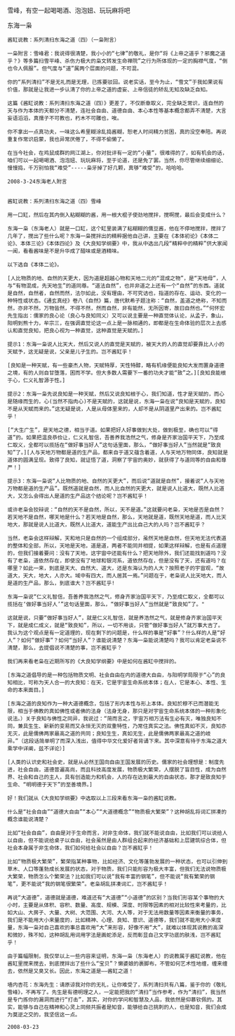 雪峰，有空一起喝喝酒、泡泡妞、玩玩麻将吧

东海一枭


    酱缸说教：系列清扫东海之道（四）（一枭附言）

    一枭附言：雪峰君：我说得很清楚，我小小的“七律”的敬礼，是你“将《上帝之道乎？邪魔之道乎？》等多篇扫雪平峰、杀伤力极大的枭文转发生命禅院”之行为所体现的一定的胸襟气度，“倒也令人佩服”。但气度与“道”属两个层面的问题，不可混。

    你的“系列清扫”不是无礼而是无理，已拣要驳回。说老实话，至今为止，“雪文”于我如果说有价值，那就是让我进一步认清了你的上帝之道的虚妄、上帝信徒的矫乱无知及缺乏自知。

    这篇《酱缸说教：系列清扫东海之道（四）》更差了，不仅断章取义，完全缺乏常识，连自然的天与作为本体的天都分不清楚，连社会自由、道德自由、本心本性等基本概念都弄不清楚，大言妄语滔滔，真孺子不可教也，朽木不可雕也，唉。

    你不拿出一点真功夫，一味这么希里糊涂乱捣酱糊，恕老人时间精力贫困，真的没空奉陪。再说重复作常识启蒙，我也异常厌倦了，不得不偷懒了。

    在当今社会，在鸡鼠成群的网江湖上，你对批评有一定的“小量”，很难得的了，如有机会的话，咱们可以一起喝喝酒、泡泡妞、玩玩麻将，至于论道，还是免了罢。当然，你尽管继续细细论、慢慢捣，千万别怕我“难受”-----枭牙掉了好几颗，真够“难受”的，哈哈哈。

    2008-3-24东海老人附言


    酱缸说教：系列清扫东海之道（四）雪峰

    用一口缸，然后在其内倒入粘糊糊的酱，用一根大棍子使劲地搅拌，搅啊搅，最后会变成什么？

    东海一枭（东海老人）就是一口缸，这个缸里装满了粘糊糊的儒豆酱，他在不停地搅拌，搅拌了几年了，搅出了些什么呢？东海一枭搅拌出的精粹据他自己讲，主要在《本体初论》《本体二论》、本体三论》《本体四论》及《大良知学纲要》中，我从中选出几段“精粹中的精粹”供大家闻一闻，看看酱味是不是升华成了醋味或是酒精味。

    以下选自《本体二论》。

    [人比物质的地、自然的天更大，因为道是超越心物和天地二元的“混成之物”，是“天地母”，人与“有物混成，先天地生”的道同尊。“道法自然”，也并非道之上还有一个“自然”的东西。道就是自然，自然者，自然而然，法尔如此，没有理由，不可究诘也，指道的存在、运动、变化的一种特性或状态。《通玄真经》卷八《自然》篇，唐代默希子题注称：“自然，盖道之绝称，不知而然，亦非不然，万物皆然，不得不然，然而自然，非有能然，无所因寄，故曰自然也。”“何怀宏先生指出：儒家的良心论（良心与良知同义）又可以说主要是一种直觉体认论，从孟子，象山，阳明到熊十力，牟宗三，在强调直觉论这一点上是一脉相通的，即都是在生命体验的层次上去感认和直觉良知，把良心视为一种直觉，这种直觉是天赋的。]

    提示1：东海一枭说人比天大，然后又说人的直觉是天赋的，被天大的人的直觉却要靠比人小的天赋予，这无疑是说，父亲是儿子生的。岂不酱缸乎！

    [良知是一种天赋，有一些豪杰人物，天赋特厚，天性特醇，略有机缘便能良知大发而置身道德之境，有的人则自甘堕落，困而不学。但大多数人需要下一番的功夫才能“致”之。][良知良能根于心，仁义礼智源于性。]

    提示2：东海一枭先说良知是一种天赋，然后又说良知根于心，我们知道，性才是天赋的，而心是随缘而生的，心(当然不指肉心)不是天赋的，这就是说，东海一枭在说“良知是天赋的，良知不是从天赋而来的。”这无疑是说，人是从母体里来的，人却不是从阴道里产出来的。岂不酱缸乎！

    [“大生广生”，是天地之德，相当于道。如果把好人好事做到大处，做到极至，确也可以“得道”的。如果把温良恭俭让，仁义礼智信，吾善养我浩然之气，修身是齐家治国平天下，乃至成仁取义，全都可以揽括在“做好事当好人”这句话里面，那么，“做好事当好人”当然就是“致良知”了。][人与天地万物都是道的生产品，都来自于道又蕴含着道，人与天地万物同体，良知就是道体的圆满呈现。致得了良知，就证悟了道，洞察了宇宙的奥妙，就获得了与道同等的自由和尊严！]

    提示3：东海一枭说“人比物质的地、自然的天更大”，而后说“道就是自然”，接着说“人与天地万物都是道的生产品”。既然道就是自然，而人比自然的天更大，就是说人比道大，既然人比道大，又怎么会得出人是道的生产品这个结论呢？岂不酱缸乎！

    或许老枭会狡辩说：“自然的天不是自然，所以，天不是道。”这就要问老枭，天地是否是自然？若天地不是自然，哪天地是什么？若天地是自然，那么，天地就是道，既然天地是道，而人比天地大，那就是说人比道大，既然人比道大，道能生产出比自己大的人吗？岂不酱缸乎？

    当然，老枭会这样辩解，天和地只是自然的一个组成部分，虽然天地是自然，但天地无法代表道的整体和全部，所以，天地是天地，道是道，两者不能同并相提，如果这样辩解，也是有点道理的，但我们接着要问：没有了天地，这宇宙中还能有什么？把天地除外，我们还能找到道吗？没有了老枭，道依然存在，即使没有了地球和银河系，道依然存在，但是没有了天，还有道吗？在哪里？如此一来，到底是天大、自然大、道大，还是东海认为的人大？按照老子的宇宙观，“故道大，天大，地大，人亦大。域中有四大，而人居其一焉。”问题在于，老枭说人比天地大，而人是道的生产品，那么，到底谁大？岂不酱缸乎!

    东海一枭说“仁义礼智信，吾善养我浩然之气，修身齐家治国平天下，乃至成仁取义，全都可以揽括在‘做好事当好人’”这句话里面，那么，“做好事当好人”当然就是“致良知”了。"

    这就是说，只要“做好事当好人”，就是仁义礼智信，就是养浩然之气，就是修身齐家治国平天下，就是成仁成义，就是“致良知”，所以，一切不用谈，只管“做好事当好人”就万事大吉了。我认为这个观点是有一定道理的，现在剩下的问题是，什么样的事是“好事”？什么样的人是“好人”？如何“做好事”？如何“当好人”？谁能说清楚？东海一枭能说清楚吗？我可以肯定老枭说不清楚，那么，去提倡说不清楚的事，岂不酱缸乎？

    我们再来看老枭在近期所写的《大良知学纲要》中是如何在酱缸中搅拌的。

    [东海之道倡导的是一种包括物质文明、社会自由在内的道德大自由，与阳明学局限于“心”的良知相比，可称为天人合一的大良知：在天，它是宇宙生命系统本体；在人，它是本心、本性、生命的本来面目。]

    [东海之道的良知作为一种大道德概念，包括了形内本性与形上本体。良知於穆不已而潜能无限，相当于佛教的真如佛性或者佛的法身（法身无身，那只是对宇宙生命系统本体的一种形象化说法。）关于良知与佛性之同异，我说过：“简而言之，宇宙万相万法有生必有灭，唯独良知不同，兼具生生、新新的变易而又永恒无灭的双重特性，乃常住真实之法。佛性真如不灭，良知亦无灭，此是儒佛两家最高之道的共同；良知生生，真如无生，此是儒佛两家最高之道的岐异。”（这段话简单明了而深入浅出，值得中华文化爱好者背诵下来。其中深意有待于东海之道大乘学中详阐，兹不详论）]

    [人类的认识史和社会史，就是从必然王国向自由王国发展的历史。儒家的社会理想是：制度先进，社会自由，道德普遍高尚，而且科技高度发展，物质极大繁荣，人摆脱了盲目性，成为自然界、社会和自己的主人，具有创造能力和机会，人的存在达到最大的自由状态，那才是致良知于生命、“明明德于天下”的至善境界。]

    好！我们就从《大良知学纲要》中选取以上三段来看东海一枭的酱缸说教。

    什么是“社会自由”“道德大自由”“本心”“大道德概念”“物质极大繁荣”？这种胡乱将词汇拼凑的概念谁能说清楚？

    比如“社会自由”，自由是对于生命而言，对非生命体，我们就不能说自由，比如我们可以说给人以自由，但不能说给桌子以自由，社会虽然是由人群组合起来的经济基础和上层建筑综合体，但社会本身属于非生命体，我们如何给社会以自由？岂不酱缸乎！

    比如“物质极大繁荣”，繁荣指某种事物，比如经济、文化等蓬勃发展的一种状态，也可以引伸到草木、人口等蓬勃成长发展的状态，对于物质，我们只能形容为极大丰富，但我们无法说物质极大繁荣，物质怎么个繁荣法？比如我们可以说“我有丰富的钢笔”，但不能说“我有繁荣的钢笔”，更不能说“我的钢笔很繁荣”。老枭胡乱拼凑词汇，岂不酱缸乎！

    再说“大道德”，道德就是道德，难道还有“大道德”“小道德”的区别？当我们形容某个事物的大小时，主要是从体积、容积、数量、高度、规模、深度、时限等因素的相对比较性来考量的，比如大山、大房子、大量、大树、大范围、大河、大人等，对于无法用数量等因素来衡量的事务，我们是不能用大小来量度的，比如精神、心理、良知、意识、道德等，我们就不能用大小来度量，东海一枭对自己喜欢的事总喜欢用“大”来形容，好像不用“大”，就难以体现其说教的高深和微妙，殊不知，这种胡乱用词用字法是画蛇添足，反而彰显自己文字功底的肤浅，岂不酱缸乎！

    由于篇幅限制，我仅举以上一些内容来证明，东海一枭（东海老人）的说教属于酱缸说教，他在酱缸里搅来搅去，到底搅拌出了些什么“宝贝”？懒婆娘的裹脚布，不管如何艺术性地缠，缠来缠去，依然是又臭又长。因此，东海之道是——酱缸之道！

    墙内杏花：东海先生：请原谅我对你的无礼，让你难受了，系列清扫共有八篇，鉴于你的《敬礼雪峰》，不再写了。先生是有德明理之人，一定能把我的“清扫”当作参考，作为“清扫”，我当然是专门拣你的漏洞而进行“打击”，其实，对你的学问和智慧及人品，我依然是仰慕钦佩的。其实，能够与自己在精神和心灵上同频共振者是知音，能够给自己挑刺的人，也是知音，我们会成为莫逆之交的，我坚信这一点。

    2008-03-23



